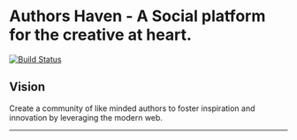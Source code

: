 Authors Haven - A Social platform for the creative at heart.
=======
[![Build Status](https://travis-ci.com/andela/forsetti-ah-frontend.svg?branch=staging)](https://travis-ci.com/andela/forsetti-ah-frontend)

## Vision
Create a community of like minded authors to foster inspiration and innovation
by leveraging the modern web.

---
